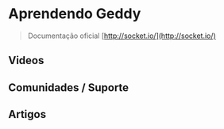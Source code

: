 # Aprendendo Geddy

> Documentação oficial [http://socket.io/](http://socket.io/)

## Videos

## Comunidades / Suporte

## Artigos
